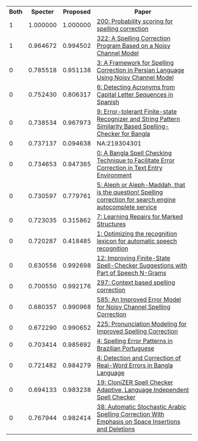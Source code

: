 <html><table><tr>
<th>Both</th>
<th>Specter</th>
<th>Proposed</th>
<th>Paper</th>
</tr>
<tr>
<td>1</td>
<td>1.000000</td>
<td>1.000000</td>
<td><a href="https://www.semanticscholar.org/paper/d8d59ed7bfde36fd640cec30b2537630f3e30ff7">200: Probability scoring for spelling correction</a></td>
</tr>
<tr>
<td>1</td>
<td>0.964672</td>
<td>0.994502</td>
<td><a href="https://www.semanticscholar.org/paper/31ef8b3ebc50d682cbd6ce95505ab49802be6bd7">322: A Spelling Correction Program Based on a Noisy Channel Model</a></td>
</tr>
<tr>
<td>0</td>
<td>0.785518</td>
<td>0.951138</td>
<td><a href="https://www.semanticscholar.org/paper/98079f7e94f8988527ee239c27d4e4d02603feed">3: A Framework for Spelling Correction in Persian Language Using Noisy Channel Model</a></td>
</tr>
<tr>
<td>0</td>
<td>0.752430</td>
<td>0.806317</td>
<td><a href="https://www.semanticscholar.org/paper/dedaaff1cc6237e247cd5018b9ba5500d88445c8">6: Detecting Acronyms from Capital Letter Sequences in Spanish</a></td>
</tr>
<tr>
<td>0</td>
<td>0.738534</td>
<td>0.967973</td>
<td><a href="https://www.semanticscholar.org/paper/1e3f31bd7cbb0cb0e6d7c42e30490b623aa5e076">9: Error-tolerant Finite-state Recognizer and String Pattern Similarity Based Spelling-Checker for Bangla</a></td>
</tr>
<tr>
<td>0</td>
<td>0.737137</td>
<td>0.094638</td>
<td>NA:219304301</td>
</tr>
<tr>
<td>0</td>
<td>0.734653</td>
<td>0.947365</td>
<td><a href="https://www.semanticscholar.org/paper/69c4f9ebe2645479eb32f27ddbafb7e231eeec18">0: A Bangla Spell Checking Technique to Facilitate Error Correction in Text Entry Environment</a></td>
</tr>
<tr>
<td>0</td>
<td>0.730597</td>
<td>0.779761</td>
<td><a href="https://www.semanticscholar.org/paper/c75bf8137a34342dfc8bc84449511bc43e9db91b">5: Aleph or Aleph-Maddah, that is the question! Spelling correction for search engine autocomplete service</a></td>
</tr>
<tr>
<td>0</td>
<td>0.723035</td>
<td>0.315862</td>
<td><a href="https://www.semanticscholar.org/paper/effb8734192cc3aef42111eb77b4a551c296d268">7: Learning Repairs for Marked Structures</a></td>
</tr>
<tr>
<td>0</td>
<td>0.720287</td>
<td>0.418485</td>
<td><a href="https://www.semanticscholar.org/paper/e754775d1491311034cbb78e02be281bdb9cb492">1: Optimizing the recognition lexicon for automatic speech recognition</a></td>
</tr>
<tr>
<td>0</td>
<td>0.630556</td>
<td>0.992698</td>
<td><a href="https://www.semanticscholar.org/paper/2b458b89f596480f00fed820d0322e6ccc9959cf">12: Improving Finite-State Spell-Checker Suggestions with Part of Speech N-Grams</a></td>
</tr>
<tr>
<td>0</td>
<td>0.700550</td>
<td>0.992176</td>
<td><a href="https://www.semanticscholar.org/paper/7e8b2d1c6c8be30cbf8e19b99a20186411ef1ba8">297: Context based spelling correction</a></td>
</tr>
<tr>
<td>0</td>
<td>0.680357</td>
<td>0.990968</td>
<td><a href="https://www.semanticscholar.org/paper/4cef3559ba4120ed064bc397d94da4a625feb5d5">585: An Improved Error Model for Noisy Channel Spelling Correction</a></td>
</tr>
<tr>
<td>0</td>
<td>0.672290</td>
<td>0.990652</td>
<td><a href="https://www.semanticscholar.org/paper/1efffabe9c9fe5c4c2d7afae9d0e60c12e50bc9a">225: Pronunciation Modeling for Improved Spelling Correction</a></td>
</tr>
<tr>
<td>0</td>
<td>0.703414</td>
<td>0.985692</td>
<td><a href="https://www.semanticscholar.org/paper/51ae6ffb62ce022a99ce6f3fd7e92e6b31c72704">4: Spelling Error Patterns in Brazilian Portuguese</a></td>
</tr>
<tr>
<td>0</td>
<td>0.721482</td>
<td>0.984279</td>
<td><a href="https://www.semanticscholar.org/paper/e47cf420872997d12941d20b202db89a669e3f54">4: Detection and Correction of Real-Word Errors in Bangla Language</a></td>
</tr>
<tr>
<td>0</td>
<td>0.694133</td>
<td>0.983238</td>
<td><a href="https://www.semanticscholar.org/paper/6169b7518e8fb4068ca6cc8f9f2c0d966acd1580">19: CloniZER Spell Checker Adaptive, Language Independent Spell Checker</a></td>
</tr>
<tr>
<td>0</td>
<td>0.767944</td>
<td>0.982414</td>
<td><a href="https://www.semanticscholar.org/paper/0c84367bf3b598c20069e81aa8a516aa8a3f60e6">38: Automatic Stochastic Arabic Spelling Correction With Emphasis on Space Insertions and Deletions</a></td>
</tr>
</table></html>
